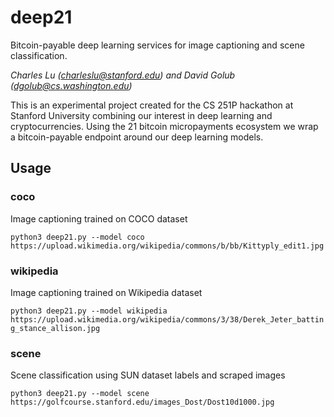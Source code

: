 # deep21
Bitcoin-payable deep learning services for image captioning and scene classification. 

*Charles Lu (charleslu@stanford.edu) and David Golub (dgolub@cs.washington.edu)*

This is an experimental project created for the CS 251P hackathon at Stanford University combining our interest in deep learning and cryptocurrencies. Using the 21 bitcoin micropayments ecosystem we wrap a bitcoin-payable endpoint around our deep learning models. 

## Usage
### coco
Image captioning trained on COCO dataset

`python3 deep21.py --model coco https://upload.wikimedia.org/wikipedia/commons/b/bb/Kittyply_edit1.jpg`

### wikipedia 
Image captioning trained on Wikipedia dataset

`python3 deep21.py --model wikipedia https://upload.wikimedia.org/wikipedia/commons/3/38/Derek_Jeter_batting_stance_allison.jpg`

### scene
Scene classification using SUN dataset labels and scraped images

`python3 deep21.py --model scene https://golfcourse.stanford.edu/images_Dost/Dost10d1000.jpg`
